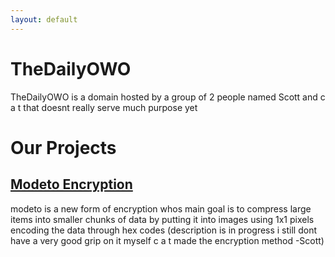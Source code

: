 ```yaml
---
layout: default
---
```


# TheDailyOWO
TheDailyOWO is a domain hosted by a group of 2 people named Scott and c a t that doesnt really serve much purpose yet

# Our Projects
## [Modeto Encryption](https://modeto.thedailyowo.win)
modeto is a new form of encryption whos main goal is to compress large items into smaller chunks of data by putting it into images using 1x1 pixels encoding the data through hex codes (description is in progress i still dont have a very good grip on it myself c a t made the encryption method -Scott)
